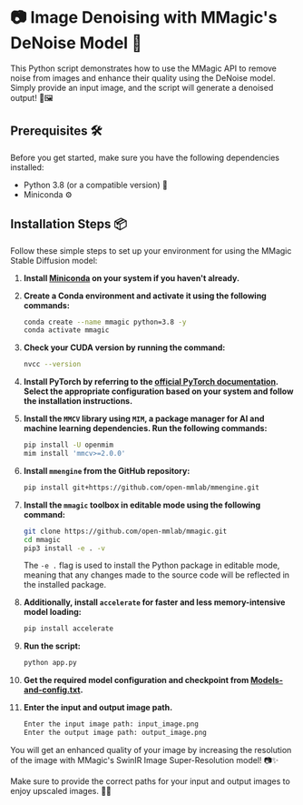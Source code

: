 
# 📷 Image Denoising with MMagic's DeNoise Model 🌟

This Python script demonstrates how to use the MMagic API to remove noise from images and enhance their quality using the DeNoise model. Simply provide an input image, and the script will generate a denoised output! 🧹🖼️
## Prerequisites 🛠️

Before you get started, make sure you have the following dependencies installed:

- Python 3.8 (or a compatible version) 🐍
- Miniconda ⚙️

## Installation Steps 📦

Follow these simple steps to set up your environment for using the MMagic Stable Diffusion model:

1. **Install [Miniconda](https://docs.conda.io/projects/miniconda/en/latest/miniconda-install.html) on your system if you haven't already.**

2. **Create a Conda environment and activate it using the following commands:**

   ```bash
   conda create --name mmagic python=3.8 -y
   conda activate mmagic
   ```

3. **Check your CUDA version by running the command:**

   ```bash
   nvcc --version
   ```

4. **Install PyTorch by referring to the [official PyTorch documentation](https://pytorch.org/). Select the appropriate configuration based on your system and follow the installation instructions.**


5. **Install the `MMCV` library using `MIM`, a package manager for AI and machine learning dependencies. Run the following commands:**

   ```bash
   pip install -U openmim
   mim install 'mmcv>=2.0.0'
   ```

6. **Install `mmengine` from the GitHub repository:**

   ```bash
   pip install git+https://github.com/open-mmlab/mmengine.git
   ```

7. **Install the `mmagic` toolbox in editable mode using the following command:**

   ```bash
   git clone https://github.com/open-mmlab/mmagic.git
   cd mmagic
   pip3 install -e . -v
   ```

   The `-e .` flag is used to install the Python package in editable mode, meaning that any changes made to the source code will be reflected in the installed package.

8. **Additionally, install `accelerate` for faster and less memory-intensive model loading:**

   ```bash
   pip install accelerate
   ```

9. **Run the script:**

   ```bash
   python app.py
   ```

4. **Get the required model configuration and checkpoint from [Models-and-config.txt](Models-and-config.txt).**

5. **Enter the input and output image path.**

   ```bash
   Enter the input image path: input_image.png
   Enter the output image path: output_image.png
   ```

You will get an enhanced quality of your image by increasing the resolution of the image with MMagic's SwinIR Image Super-Resolution model! 📷✨

Make sure to provide the correct paths for your input and output images to enjoy upscaled images. 🧼🌈
